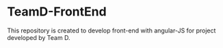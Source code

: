 # TeamD-FrontEnd

This repository is created to develop front-end with angular-JS for project developed by Team D.
